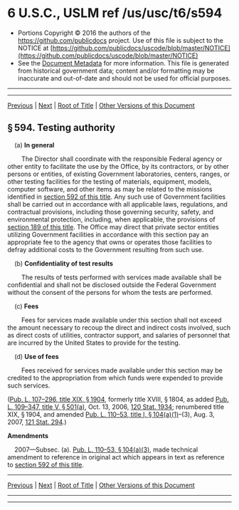 ---
---

# 6 U.S.C., USLM ref /us/usc/t6/s594

* Portions Copyright © 2016 the authors of the https://github.com/publicdocs project.
  Use of this file is subject to the NOTICE at [https://github.com/publicdocs/uscode/blob/master/NOTICE](https://github.com/publicdocs/uscode/blob/master/NOTICE)
* See the [Document Metadata](././../../../../..//README.md) for more information.
  This file is generated from historical government data; content and/or formatting may be inaccurate and out-of-date and should not be used for official purposes.

----------
----------

[Previous](./../../../../..//us/usc/t6/ch1/schXIV/m__us_usc_t6_s593.md) | [Next](./../../../../..//us/usc/t6/ch1/schXIV/m__us_usc_t6_s595.md) | [Root of Title](./../../../../../) | [Other Versions of this Document](https://publicdocs.github.io/go/links?ns=uslm&ref=%2Fus%2Fusc%2Ft6%2Fs594)

## § 594. Testing authority

    (a) __In general__ 

        The Director shall coordinate with the responsible Federal agency or other entity to facilitate the use by the Office, by its contractors, or by other persons or entities, of existing Government laboratories, centers, ranges, or other testing facilities for the testing of materials, equipment, models, computer software, and other items as may be related to the missions identified in [section 592 of this title][/us/usc/t6/s592]. Any such use of Government facilities shall be carried out in accordance with all applicable laws, regulations, and contractual provisions, including those governing security, safety, and environmental protection, including, when applicable, the provisions of [section 189 of this title][/us/usc/t6/s189]. The Office may direct that private sector entities utilizing Government facilities in accordance with this section pay an appropriate fee to the agency that owns or operates those facilities to defray additional costs to the Government resulting from such use.

    (b) __Confidentiality of test results__ 

        The results of tests performed with services made available shall be confidential and shall not be disclosed outside the Federal Government without the consent of the persons for whom the tests are performed.

    (c) __Fees__ 

        Fees for services made available under this section shall not exceed the amount necessary to recoup the direct and indirect costs involved, such as direct costs of utilities, contractor support, and salaries of personnel that are incurred by the United States to provide for the testing.

    (d) __Use of fees__ 

        Fees received for services made available under this section may be credited to the appropriation from which funds were expended to provide such services.

([Pub. L. 107–296, title XIX, § 1904][/us/pl/107/296/s1904], formerly title XVIII, § 1804, as added [Pub. L. 109–347, title V, § 501(a)][/us/pl/109/347/s501/a], Oct. 13, 2006, [120 Stat. 1934][/us/stat/120/1934]; renumbered title XIX, § 1904, and amended [Pub. L. 110–53, title I, § 104(a)(1)][/us/pl/110/53/s104/a/1]–(3), Aug. 3, 2007, [121 Stat. 294][/us/stat/121/294].)

 __Amendments__ 

    2007—Subsec. (a). [Pub. L. 110–53, § 104(a)(3)][/us/pl/110/53/s104/a/3], made technical amendment to reference in original act which appears in text as reference to [section 592 of this title][/us/usc/t6/s592].

----------

[Previous](./../../../../..//us/usc/t6/ch1/schXIV/m__us_usc_t6_s593.md) | [Next](./../../../../..//us/usc/t6/ch1/schXIV/m__us_usc_t6_s595.md) | [Root of Title](./../../../../../) | [Other Versions of this Document](https://publicdocs.github.io/go/links?ns=uslm&ref=%2Fus%2Fusc%2Ft6%2Fs594)

----------
----------

[/us/usc/t6/s592]: https://publicdocs.github.io/go/links?ns=uslm&ref=%2Fus%2Fusc%2Ft6%2Fs592
[/us/usc/t6/s189]: https://publicdocs.github.io/go/links?ns=uslm&ref=%2Fus%2Fusc%2Ft6%2Fs189
[/us/pl/107/296/s1904]: https://publicdocs.github.io/go/links?ns=uslm&ref=%2Fus%2Fpl%2F107%2F296%2Fs1904
[/us/pl/109/347/s501/a]: https://publicdocs.github.io/go/links?ns=uslm&ref=%2Fus%2Fpl%2F109%2F347%2Fs501%2Fa
[/us/stat/120/1934]: https://publicdocs.github.io/go/links?ns=uslm&ref=%2Fus%2Fstat%2F120%2F1934
[/us/pl/110/53/s104/a/1]: https://publicdocs.github.io/go/links?ns=uslm&ref=%2Fus%2Fpl%2F110%2F53%2Fs104%2Fa%2F1
[/us/stat/121/294]: https://publicdocs.github.io/go/links?ns=uslm&ref=%2Fus%2Fstat%2F121%2F294
[/us/pl/110/53/s104/a/3]: https://publicdocs.github.io/go/links?ns=uslm&ref=%2Fus%2Fpl%2F110%2F53%2Fs104%2Fa%2F3
[/us/usc/t6/s592]: https://publicdocs.github.io/go/links?ns=uslm&ref=%2Fus%2Fusc%2Ft6%2Fs592


